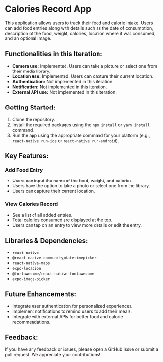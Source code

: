 # Calories Record App

This application allows users to track their food and calorie intake. Users can add food entries along with details such as the date of consumption, description of the food, weight, calories, location where it was consumed, and an optional image. 

## Functionalities in this Iteration:

- **Camera use:** Implemented. Users can take a picture or select one from their media library.
- **Location use:** Implemented. Users can capture their current location.
- **Authentication:** Not implemented in this iteration.
- **Notification:** Not implemented in this iteration.
- **External API use:** Not implemented in this iteration.

## Getting Started:

1. Clone the repository.
2. Install the required packages using the `npm install` or `yarn install` command.
3. Run the app using the appropriate command for your platform (e.g., `react-native run-ios` or `react-native run-android`).

## Key Features:

### Add Food Entry
- Users can input the name of the food, weight, and calories.
- Users have the option to take a photo or select one from the library.
- Users can capture their current location.

### View Calories Record
- See a list of all added entries.
- Total calories consumed are displayed at the top.
- Users can tap on an entry to view more details or edit the entry.

## Libraries & Dependencies:

- `react-native`
- `@react-native-community/datetimepicker`
- `react-native-maps`
- `expo-location`
- `@fortawesome/react-native-fontawesome`
- `expo-image-picker`

## Future Enhancements:

- Integrate user authentication for personalized experiences.
- Implement notifications to remind users to add their meals.
- Integrate with external APIs for better food and calorie recommendations.

## Feedback:

If you have any feedback or issues, please open a GitHub issue or submit a pull request. We appreciate your contributions!